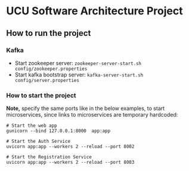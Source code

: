 # UCU Software Architecture Project

## How to run the project

### Kafka

* Start zookeeper server: `zookeeper-server-start.sh config/zookeeper.properties`
* Start kafka bootstrap server: `kafka-server-start.sh config/server.properties`

### How to start the project

**Note,** specify the same ports like in the below examples, to start microservices, 
since links to microservices are temporary hardcoded:

```shell
# Start the web app
gunicorn --bind 127.0.0.1:8000  app:app

# Start the Auth Service
uvicorn app:app --workers 2 --reload --port 8002

# Start the Registration Service
uvicorn app:app --workers 2 --reload --port 8003
```